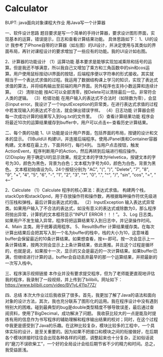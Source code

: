 # Calculator
BUPT: java面向对象课程大作业 用Java写一个计算器

一、软件设计思路
	题目要求是写一个简单的手持计算器，要求设计图形界面，实现基本的运算，错误提示，日志和查看计算结果功能。
	具体思路如下：
1、UI的设计
	我参考了iPhone自带的计算器（如左图）的UI设计，并决定使用与其类似的界面布局，再针对课程设计的要求增加了一些应有的功能。我的UI设计如右图。
   

2、计算器的功能设计
	（1）运算功能
	基本要求是能够实现加减乘除和括号的运算。但是我还不够满意，所以我自己又增加了乘方和三角函数中的sin和cos运算。用户使用鼠标按动UI界面的按钮，后端程序便以字符串的形式接收。其实就相当于一个表达式求值的过程。我运用了数据结构课上学习的知识，实现了表达式求值的算法，并将结构输出至前端的用户界面。另外程序也支持小数运算和连续计算。
	（2）清除功能
	按AC可以全部清零，按Delete可以清除最后一位。非常符合人类的逻辑。
	（3）检错功能
	在用户输入的表达式不合法时（如除数为零），会显示input error。我设计了一个inputException的异常类，在进行表达式求值的过程中若发现输入的表达式不合法，就会弹出错误字样。
	（4）日志功能
	计算器会把每一次成功计算的结果写入到log.txt的文件里。
	（5）查看计算结果功能
	程序会将最近10次的运算结果缓存到buffer中，用户可以点击<--查看历史计算结果。

二、每个类的功能
	1、UI
	功能是设计用户界面，包括界面的布局，按键的设计和文本的显示。
   (1)BuildUI
	构建UI，并连接后端程序。使用JPanel类和Container容器构建。文本框在最上方，下面共6行，每行4列。
	当用户点击按钮，触发ActionEvent，程序判断用户的Action，然后再转到后端进行相应操作。
   (2)Display
	用于确定UI的显示效果。规定文本的字体为Helvetica，按键文本的字号为30，颜色为黑色，背景为白色；文本框为字号为60，颜色为白色，背景为黑色。
	文本框初始值设为0。24个按钮分别为
"AC", "(", ")", "Delete",
"7", "8", "9", "+",
"4", "5", "6", "-",
"1", "2", "3", "*",
"0", ".", "^", "/",
"sin", "cos", "=", "<--"

   2、Calculate
   （1）Calculate
	程序的核心算法：表达式求值。
	构建两个栈，stackOptr和stackOpnd，用于存放操作符和操作数，再根据每种操作符优先级进行压栈和弹栈，最后计算出表达式的值。
   （2）InputException
	输入表达式异常类。如果用户输入了不合法的表达式，如没有意义的表达式或除数为0，那么程序将抛出异常，计算机的文本框将显示“INPUT ERROR！！！”。
   3、Log
	日志类。如果用户不发生输入异常，程序将把运算结果写入到日志中，并记录操作时间。
   4、Main
	主类。用于统筹调用程序。
   5、ResultBuffer
	计算结果缓存类。在每次计算出结果后会把其写入到一个名为buffer的栈中，栈的大小为10，这意味着buffer会保留最近的10条计算结果。如果想查看，按<--即可。按一次会显示上一条计算结果，按两次则会显示上上条计算结果，依此类推。并且这个过程是循环的，也就是说，如果按十一次，显示的又会是最近的一次计算结果。如果buffer已满，但继续进行计算的话，buffer会自动丢弃最早的那一个运算结果，并把最新的一次写入栈中。

三、程序演示视频链接
	本作业并没有要求提交程序，但为了老师能更直观地评估我的程序，我录制了一段视频，并上传到了bilibili。网址如下：
https://www.bilibili.com/video/BV1yL411p77Z/

四、总结
本次大作业过后我收获了很多。首先，我更加了解了Java的语法和面向对象的设计方法，其次，我也充分联系了图形化的运用。我在程序设计中没有遇到特别大的困难。碰到最典型的bug是double类型精度不够导致误差，最后通过查阅资料，使用了BigDecimal，成功解决了问题。
我收获比较大的一点是能及时提炼有用的信息作为书写程序的辅助理解和程序输出结果的校对；同时，在这个过程中我更是感受到了Java的乐趣。在这种比较复杂，模块比较多的工程中，一个具体实际的设计，是至关重要的。因为如果不把接口和模块之间的衔接做好，在后期各个模块拼接时往往会出现各种各样的问题，调整起来也十分复杂，正如俗话说的“磨刀不误砍柴工”，一个好的全局设计会给后期节省不少的精力和时间。总之，我受益匪浅。
